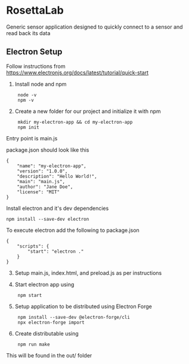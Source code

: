 # RosettaLab
Generic sensor application designed to quickly connect to a sensor and read back its data


## Electron Setup
Follow instructions from https://www.electronjs.org/docs/latest/tutorial/quick-start

1. Install node and npm

        node -v
        npm -v

2. Create a new folder for our project and initialize it with npm

        mkdir my-electron-app && cd my-electron-app
        npm init

Entry point is main.js

package.json should look like this

    {
        "name": "my-electron-app",
        "version": "1.0.0",
        "description": "Hello World!",
        "main": "main.js",
        "author": "Jane Doe",
        "license": "MIT"
    }

Install electron and it's dev dependencies

    npm install --save-dev electron

To execute electron add the following to package.json

    {
        "scripts": {
            "start": "electron ."
        }
    }

3. Setup main.js, index.html, and preload.js as per instructions

4. Start electron app using

        npm start

5. Setup application to be distributed using Electron Forge

        npm install --save-dev @electron-forge/cli
        npx electron-forge import

6. Create distributable using

        npm run make

This will be found in the out/ folder